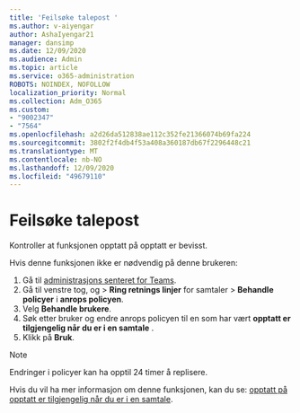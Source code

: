 ```yaml
---
title: 'Feilsøke talepost '
ms.author: v-aiyengar
author: AshaIyengar21
manager: dansimp
ms.date: 12/09/2020
ms.audience: Admin
ms.topic: article
ms.service: o365-administration
ROBOTS: NOINDEX, NOFOLLOW
localization_priority: Normal
ms.collection: Adm_O365
ms.custom:
- "9002347"
- "7564"
ms.openlocfilehash: a2d26da512838ae112c352fe21366074b69fa224
ms.sourcegitcommit: 3802f2f4db4f53a408a360187db67f2296448c21
ms.translationtype: MT
ms.contentlocale: nb-NO
ms.lasthandoff: 12/09/2020
ms.locfileid: "49679110"
---
```

# <a name="troubleshooting-voicemail"></a>Feilsøke talepost

Kontroller at funksjonen opptatt på opptatt er bevisst.

Hvis denne funksjonen ikke er nødvendig på denne brukeren:

1. Gå til [administrasjons senteret for Teams](https://admin.teams.microsoft.com/policies/calling).
1. Gå til venstre tog, og  >  **Ring retnings linjer** for samtaler  >  **Behandle policyer** i **anrops policyen**.
1. Velg **Behandle brukere**.
1. Søk etter bruker og endre anrops policyen til en som har vært **opptatt er tilgjengelig når du er i en samtale** . 
1. Klikk på **Bruk**.
> [!NOTE]
> Endringer i policyer kan ha opptil 24 timer å replisere.

Hvis du vil ha mer informasjon om denne funksjonen, kan du se: [opptatt på opptatt er tilgjengelig når du er i en samtale](https://docs.microsoft.com/microsoftteams/teams-calling-policy#busy-on-busy-is-available-while-in-a-call).
